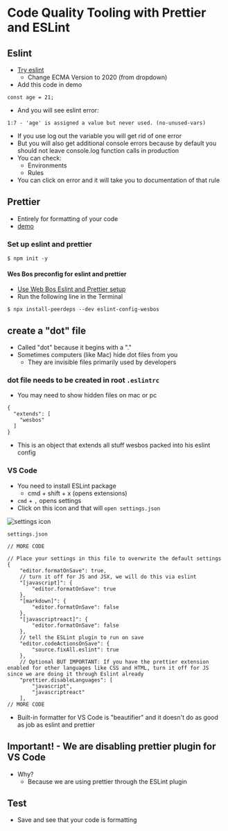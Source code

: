 # Code Quality Tooling with Prettier and ESLint
## Eslint
* [Try eslint](https://eslint.org/demo)
    - Change ECMA Version to 2020 (from dropdown)
* Add this code in demo

```
const age = 21;
```

* And you will see eslint error:

```
1:7 - 'age' is assigned a value but never used. (no-unused-vars)
```

* If you use log out the variable you will get rid of one error
* But you will also get additional console errors because by default you should not leave console.log function calls in production
* You can check:
    - Environments
    - Rules
* You can click on error and it will take you to documentation of that rule

## Prettier
* Entirely for formatting of your code
* [demo](https://prettier.io/playground/)

### Set up eslint and prettier
`$ npm init -y`

#### Wes Bos preconfig for eslint and prettier
* [Use Web Bos Eslint and Prettier setup](https://github.com/wesbos/eslint-config-wesbos)
* Run the following line in the Terminal

`$ npx install-peerdeps --dev eslint-config-wesbos`

## create a "dot" file
* Called "dot" because it begins with a "."
* Sometimes computers (like Mac) hide dot files from you
    - They are invisible files primarily used by developers

### dot file needs to be created in root `.eslintrc`
* You may need to show hidden files on mac or pc

```
{
  "extends": [
    "wesbos"
  ]
}
```

* This is an object that extends all stuff wesbos packed into his eslint config

### VS Code
* You need to install ESLint package
    - cmd + shift + x (opens extensions)
* `cmd` + `,` opens settings
* Click on this icon and that will `open settings.json`

![settings icon](https://i.imgur.com/6q64qfz.png)

`settings.json`

```
// MORE CODE

// Place your settings in this file to overwrite the default settings
{
    "editor.formatOnSave": true,
    // turn it off for JS and JSX, we will do this via eslint
    "[javascript]": {
        "editor.formatOnSave": true
    },
    "[markdown]": {
        "editor.formatOnSave": false
    },
    "[javascriptreact]": {
        "editor.formatOnSave": false
    },
    // tell the ESLint plugin to run on save
    "editor.codeActionsOnSave": {
        "source.fixAll.eslint": true
    },
    // Optional BUT IMPORTANT: If you have the prettier extension enabled for other languages like CSS and HTML, turn it off for JS since we are doing it through Eslint already
    "prettier.disableLanguages": [
        "javascript",
        "javascriptreact"
    ],
// MORE CODE
```

* Built-in formatter for VS Code is "beautifier" and it doesn't do as good as job as eslint and prettier

## Important! - We are disabling prettier plugin for VS Code
* Why?
    - Because we are using prettier through the ESLint plugin

## Test
* Save and see that your code is formatting 
